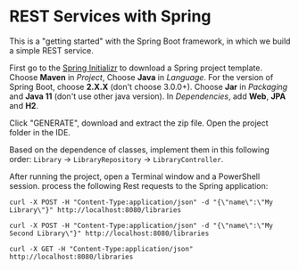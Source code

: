 # REST Services with Spring

This is a "getting started" with the Spring Boot framework, in which we build a simple REST service. 

First go to the [Spring Initializr](https://start.spring.io/) to download a Spring project template.
Choose **Maven** in *Project*, Choose **Java** in *Language*. For the version of Spring Boot, choose **2.X.X** 
(don't choose 3.0.0+). Choose **Jar** in *Packaging* and **Java 11** (don't use other java version).
In *Dependencies*, add **Web**, **JPA** and **H2**. 

Click "GENERATE", download and extract the zip file. Open the project folder in the IDE.

Based on the dependence of classes, implement them in this following order: `Library` -> `LibraryRepository` -> `LibraryController`.

After running the project, open a Terminal window and a PowerShell session. 
process the following Rest requests to the Spring application:
```shell
curl -X POST -H "Content-Type:application/json" -d "{\"name\":\"My Library\"}" http://localhost:8080/libraries
```

```shell
curl -X POST -H "Content-Type:application/json" -d "{\"name\":\"My Second Library\"}" http://localhost:8080/libraries
```
```shell
curl -X GET -H "Content-Type:application/json" http://localhost:8080/libraries
```

